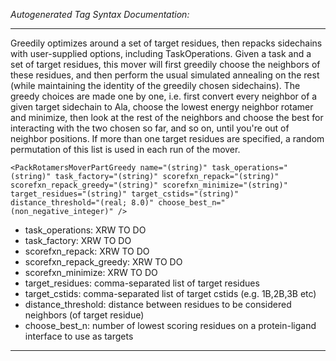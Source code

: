 _Autogenerated Tag Syntax Documentation:_

---
Greedily optimizes around a set of target residues, then repacks sidechains with user-supplied options, including TaskOperations. Given a task and a set of target residues, this mover will first greedily choose the neighbors of these residues, and then perform the usual simulated annealing on the rest (while maintaining the identity of the greedily chosen sidechains). The greedy choices are made one by one, i.e. first convert every neighbor of a given target sidechain to Ala, choose the lowest energy neighbor rotamer and minimize, then look at the rest of the neighbors and choose the best for interacting with the two chosen so far, and so on, until you're out of neighbor positions. If more than one target residues are specified, a random permutation of this list is used in each run of the mover.

```
<PackRotamersMoverPartGreedy name="(string)" task_operations="(string)" task_factory="(string)" scorefxn_repack="(string)" scorefxn_repack_greedy="(string)" scorefxn_minimize="(string)" target_residues="(string)" target_cstids="(string)" distance_threshold="(real; 8.0)" choose_best_n="(non_negative_integer)" />
```

-   task_operations: XRW TO DO
-   task_factory: XRW TO DO
-   scorefxn_repack: XRW TO DO
-   scorefxn_repack_greedy: XRW TO DO
-   scorefxn_minimize: XRW TO DO
-   target_residues: comma-separated list of target residues
-   target_cstids: comma-separated list of target cstids (e.g. 1B,2B,3B etc)
-   distance_threshold: distance between residues to be considered neighbors (of target residue)
-   choose_best_n: number of lowest scoring residues on a protein-ligand interface to use as targets

---
